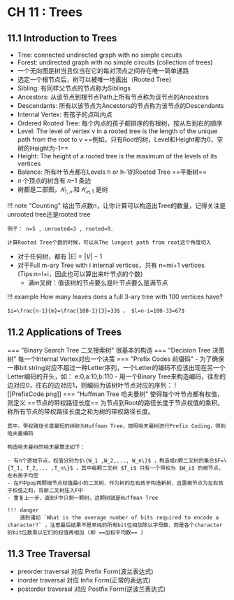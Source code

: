 # CH 11 : Trees

## 11.1 Introduction to Trees

- Tree: connected undirected graph with no simple circuits
- Forest: undirected graph with no simple circuits (collection of trees)
- 一个无向图是树当且仅当在它的每对顶点之间存在唯一简单通路
- 选定一个根节点后，树可以被唯一地画出（Rooted Tree）
- Sibling: 有同样父节点的节点称为Siblings
- Ancestors: 从该节点到根节点Path上所有节点称为该节点的Ancestors
- Descendants: 所有以该节点为Ancestors的节点称为该节点的Descendants
- Internal Vertex: 有孩子的点叫内点
- Ordered Rooted Tree: 每个内点的孩子都排序的有根树，按从左到右的顺序
- Level: The level of vertex v in a rooted tree is the length of the unique path from the root to v ==例如，只有Root的树，Level和Height都为0，空树的Height为-1==
- Height: The height of a rooted tree is the maximum of the levels of its vertices
- Balance: 所有叶节点都在Levels h or h-1的Rooted Tree ==平衡树==
- 𝑛 个顶点的树含有 𝑛−1 条边
- 树都是二部图，$𝐾_{1,𝑛}$ 和 $𝐾_{𝑚,1}$ 是树

!!! note "Counting"
	给出节点数n，让你计算可以构造出Tree的数量，记得关注是unrooted tree还是rooted tree
	
	例子： n=5 , unrooted=3 , rooted=9.
	
	计算Rooted Tree个数的时候，可以从The longest path from root这个角度切入

- 对于任何树，都有 $|E|=|V|-1$
- 对于Full m-ary Tree with i internal vertices，共有 n=mi+1 vertices (Tips:n=l+i，因此也可以算出来叶节点的个数)
	- 满m叉树：值该树的节点要么是叶节点要么是满节点

!!! example
	How many leaves does a full 3-ary tree with 100 vertices have?
	
	$i=\frac{n-1}{m}=\frac{100-1}{3}=33$ ， $l=n-i=100-33=67$


## 11.2 Applications of Trees

=== "Binary Search Tree 二叉搜索树"
	很基本的构造
=== "Decision Tree 决策树"
	每一个Internal Vertex对应一个决策
=== "Prefix Codes 前缀码"
	- 为了确保一串bit string对应不超过一种Letter序列，一个Letter的编码不应该出现在另一个Letter编码的开头，如： e:0,a:10,b:110
	- 用一个Binary Tree来构造编码，往左的边对应0，往右的边对应1，则编码为该树叶节点对应的序列：
	![[PrefixCode.png]]
=== "Huffman Tree 哈夫曼树"
	使得每个叶节点都有权值，则定义 ==节点的带权路径长度== 为节点到Root的路径长度于节点权值的乘积。称所有节点的带权路径长度之和为树的带权路径长度。
	
	其中，带权路径长度最短的树称为Huffman Tree，按照哈夫曼树进行Prefix Coding，得到哈夫曼编码
	
	构造哈夫曼树的哈夫曼算法如下：
	
	- 有n个原始节点，权值分别为$\{W_1 ,W_2,..., W_n\}$ ，构造成n颗二叉树的集合$F=\{T_1, T_2,... ,T_n\}$ ，其中每颗二叉树 $T_i$ 只有一个带权为 $W_i$ 的根节点，左右孩子均空
	- 在F中pop两颗根节点权值最小的二叉树，作为树的左右孩子构造新树，且置根节点为左右孩子权值之和，将新二叉树压入F中
	- 重复上一步，直到F中只剩一颗树，这颗树就是Huffman Tree
	
	!!! danger
		遇到诸如 `What is the average number of bits required to encode a character?` ，注意最后结果不是单纯的所有bit位相加除以字母数，而是各个character的bit位数乘以它们的权值再相加 (即 ==加权平均数== )
## 11.3 Tree Traversal

- preorder traversal 对应 Prefix Form(波兰表达式)
- inorder traversal 对应 Infix Form(正常的表达式)
- postorder traversal 对应 Postfix Form(逆波兰表达式)

